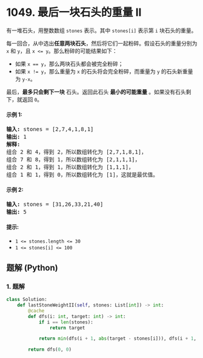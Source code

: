 # 1049. 最后一块石头的重量 II
有一堆石头，用整数数组 `stones` 表示。其中 `stones[i]` 表示第 `i` 块石头的重量。

每一回合，从中选出**任意两块石头**，然后将它们一起粉碎。假设石头的重量分别为 `x` 和 `y`，且 `x <= y`。那么粉碎的可能结果如下：
* 如果 `x == y`，那么两块石头都会被完全粉碎；
* 如果 `x != y`，那么重量为 `x` 的石头将会完全粉碎，而重量为 `y` 的石头新重量为 `y-x`。

最后，**最多只会剩下一块** 石头。返回此石头 **最小的可能重量** 。如果没有石头剩下，就返回 `0`。

#### 示例 1:
<pre>
<strong>输入:</strong> stones = [2,7,4,1,8,1]
<strong>输出:</strong> 1
<strong>解释:</strong>
组合 2 和 4，得到 2，所以数组转化为 [2,7,1,8,1]，
组合 7 和 8，得到 1，所以数组转化为 [2,1,1,1]，
组合 2 和 1，得到 1，所以数组转化为 [1,1,1]，
组合 1 和 1，得到 0，所以数组转化为 [1]，这就是最优值。
</pre>

#### 示例 2:
<pre>
<strong>输入:</strong> stones = [31,26,33,21,40]
<strong>输出:</strong> 5
</pre>

#### 提示:
* `1 <= stones.length <= 30`
* `1 <= stones[i] <= 100`

## 题解 (Python)

### 1. 题解
```Python
class Solution:
    def lastStoneWeightII(self, stones: List[int]) -> int:
        @cache
        def dfs(i: int, target: int) -> int:
            if i == len(stones):
                return target

            return min(dfs(i + 1, abs(target - stones[i])), dfs(i + 1, abs(target + stones[i])))

        return dfs(0, 0)
```
